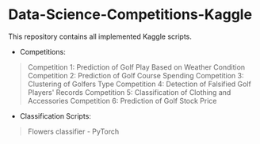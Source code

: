# Data-Science-Competitions-Kaggle

This repository contains all implemented Kaggle scripts.

* Competitions:
> Competition 1: Prediction of Golf Play Based on Weather Condition
> Competition 2: Prediction of Golf Course Spending
> Competition 3: Clustering of Golfers Type
> Competition 4: Detection of Falsified Golf Players' Records
> Competition 5: Classification of Clothing and Accessories
> Competition 6: Prediction of Golf Stock Price

* Classification Scripts:
> Flowers classifier - PyTorch
